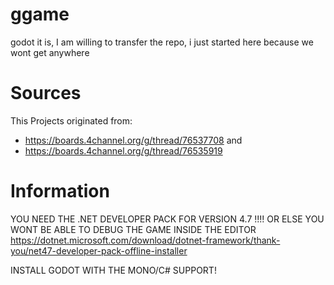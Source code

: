 # ggame
godot it is, I am willing to transfer the repo, i just started here because we wont get anywhere 

# Sources
This Projects originated from: 
* https://boards.4channel.org/g/thread/76537708
and 
* https://boards.4channel.org/g/thread/76535919

# Information
YOU NEED THE .NET DEVELOPER PACK FOR VERSION 4.7 !!!! OR ELSE YOU WONT BE ABLE TO DEBUG THE GAME INSIDE THE EDITOR
https://dotnet.microsoft.com/download/dotnet-framework/thank-you/net47-developer-pack-offline-installer

INSTALL GODOT WITH THE MONO/C# SUPPORT!

